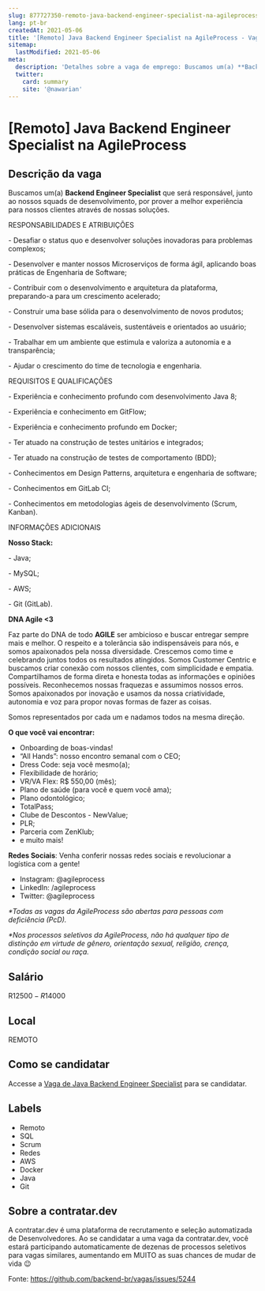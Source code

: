 ```yaml
---
slug: 877727350-remoto-java-backend-engineer-specialist-na-agileprocess
lang: pt-br
createdAt: 2021-05-06
title: '[Remoto] Java Backend Engineer Specialist na AgileProcess - Vaga de Emprego'
sitemap:
  lastModified: 2021-05-06
meta:
  description: 'Detalhes sobre a vaga de emprego: Buscamos um(a) **Backend Engineer Specialist** que será responsável, junto ao nossos squads de desenvolvimento, por prover a melhor experiência para nossos clientes através de nossas soluções.   RESPONSABILIDADES E ATRIBUIÇÕES   \- Desafiar o status quo e desenvolver soluções inovadoras para problemas complexos; \- Desenvolver e manter nossos Microserviços de forma ágil, aplicando boas práticas de Engenharia de Software; \- Contribuir com o desenvolvimento e arquitetura da plataforma, preparando-a para um crescimento acelerado; \- Construir uma base sólida para o desenvolvimento de novos produtos; \- Desenvolver sistemas escaláveis, sustentáveis e orientados ao usuário; \- Trabalhar em um ambiente que estimula e valoriza a autonomia e a transparência; \- Ajudar o crescimento do time de tecnologia e engenharia.   REQUISITOS E QUALIFICAÇÕES   \- Experiência e conhecimento profundo com desenvolvimento Java 8; \- Experiência e conhecimento em GitFlow; \- Experiência e conhecimento profundo em Docker; \- Ter atuado na construção de testes unitários e integrados; \- Ter atuado na construção de testes de comportamento (BDD); \- Conhecimentos em Design Patterns, arquitetura e engenharia de software; \- Conhecimentos em GitLab CI; \- Conhecimentos em metodologias ágeis de desenvolvimento (Scrum, Kanban).   INFORMAÇÕES ADICIONAIS   **Nosso Stack:** \- Java; \- MySQL; \- AWS; \- Git (GitLab).   **DNA Agile <3**    Faz parte do DNA de todo **AGILE** ser ambicioso e buscar entregar sempre mais e melhor. O respeito e a tolerância são indispensáveis para nós, e somos apaixonados pela nossa diversidade. Crescemos como time e celebrando juntos todos os resultados atingidos. Somos Customer Centric e buscamos criar conexão com nossos clientes, com simplicidade e empatia. Compartilhamos de forma direta e honesta todas as informações e opiniões possíveis. Reconhecemos nossas fraquezas e assumimos nossos erros. Somos apaixonados por inovação e usamos da nossa criatividade, autonomia e voz para propor novas formas de fazer as coisas.  Somos representados por cada um e nadamos todos na mesma direção.​ **O que você vai encontrar:**   *  Onboarding de boas-vindas! *  “All Hands”: nosso encontro semanal com o CEO; *  Dress Code: seja você mesmo(a); *  Flexibilidade de horário; *  VR/VA Flex: R$ 550,00 (mês); *  Plano de saúde (para você e quem você ama); *  Plano odontológico; *  TotalPass; *  Clube de Descontos - NewValue; *  PLR; *  Parceria com ZenKlub; *  e muito mais! **Redes Sociais**: Venha conferir nossas redes sociais e revolucionar a logística com a gente! *  Instagram: @agileprocess *  LinkedIn: /agileprocess *  Twitter: @agileprocess   _\*Todas as vagas da AgileProcess são abertas para pessoas com deficiência (PcD)._  _\*Nos processos seletivos da AgileProcess, não há qualquer tipo de distinção em virtude de gênero, orientação sexual, religião, crença, condição social ou raça._'
  twitter:
    card: summary
    site: '@nawarian'
---
```


# [Remoto] Java Backend Engineer Specialist na AgileProcess

## Descrição da vaga 
Buscamos um(a) **Backend Engineer Specialist** que será responsável, junto ao nossos squads de desenvolvimento, por prover a melhor experiência para nossos clientes através de nossas soluções.

  

RESPONSABILIDADES E ATRIBUIÇÕES

  

\- Desafiar o status quo e desenvolver soluções inovadoras para problemas complexos;

\- Desenvolver e manter nossos Microserviços de forma ágil, aplicando boas práticas de Engenharia de Software;

\- Contribuir com o desenvolvimento e arquitetura da plataforma, preparando-a para um crescimento acelerado;

\- Construir uma base sólida para o desenvolvimento de novos produtos;

\- Desenvolver sistemas escaláveis, sustentáveis e orientados ao usuário;

\- Trabalhar em um ambiente que estimula e valoriza a autonomia e a transparência;

\- Ajudar o crescimento do time de tecnologia e engenharia.

  

REQUISITOS E QUALIFICAÇÕES

  

\- Experiência e conhecimento profundo com desenvolvimento Java 8;

\- Experiência e conhecimento em GitFlow;

\- Experiência e conhecimento profundo em Docker;

\- Ter atuado na construção de testes unitários e integrados;

\- Ter atuado na construção de testes de comportamento (BDD);

\- Conhecimentos em Design Patterns, arquitetura e engenharia de software;

\- Conhecimentos em GitLab CI;

\- Conhecimentos em metodologias ágeis de desenvolvimento (Scrum, Kanban).

  

INFORMAÇÕES ADICIONAIS

  

**Nosso Stack:**

\- Java;

\- MySQL;

\- AWS;

\- Git (GitLab).

  

**DNA Agile <3** 

  

Faz parte do DNA de todo **AGILE** ser ambicioso e buscar entregar sempre mais e melhor. O respeito e a tolerância são indispensáveis para nós, e somos apaixonados pela nossa diversidade. Crescemos como time e celebrando juntos todos os resultados atingidos. Somos Customer Centric e buscamos criar conexão com nossos clientes, com simplicidade e empatia. Compartilhamos de forma direta e honesta todas as informações e opiniões possíveis. Reconhecemos nossas fraquezas e assumimos nossos erros. Somos apaixonados por inovação e usamos da nossa criatividade, autonomia e voz para propor novas formas de fazer as coisas. 

Somos representados por cada um e nadamos todos na mesma direção.​

**O que você vai encontrar:**

  

*   Onboarding de boas-vindas!
*   “All Hands”: nosso encontro semanal com o CEO; 
*   Dress Code: seja você mesmo(a);
*   Flexibilidade de horário;
*   VR/VA Flex: R$ 550,00 (mês); 
*   Plano de saúde (para você e quem você ama);
*   Plano odontológico; 
*   TotalPass;
*   Clube de Descontos - NewValue;
*   PLR;
*   Parceria com ZenKlub;
*   e muito mais!

**Redes Sociais**: Venha conferir nossas redes sociais e revolucionar a logística com a gente!

*   Instagram: @agileprocess
*   LinkedIn: /agileprocess
*   Twitter: @agileprocess

  

_\*Todas as vagas da AgileProcess são abertas para pessoas com deficiência (PcD)._ 

_\*Nos processos seletivos da AgileProcess, não há qualquer tipo de distinção em virtude de gênero, orientação sexual, religião, crença, condição social ou raça._
## Salário 
R$12500 - R$14000 
## Local 
REMOTO 
## Como se candidatar 
Accesse a [Vaga de Java Backend Engineer Specialist](https://vaga.contratar.dev/apply/full/06686ffa-44e4-4505-a874-f719b0532a21) para se candidatar. 
## Labels 
* Remoto 
* SQL 
* Scrum 
* Redes 
* AWS 
* Docker 
* Java 
* Git 
## Sobre a contratar.dev 
A contratar.dev é uma plataforma de recrutamento e seleção automatizada de Desenvolvedores. Ao se candidatar a uma vaga da contratar.dev, você estará participando automaticamente de dezenas de processos seletivos para vagas similares, aumentando em MUITO as suas chances de mudar de vida 😉 


Fonte: https://github.com/backend-br/vagas/issues/5244